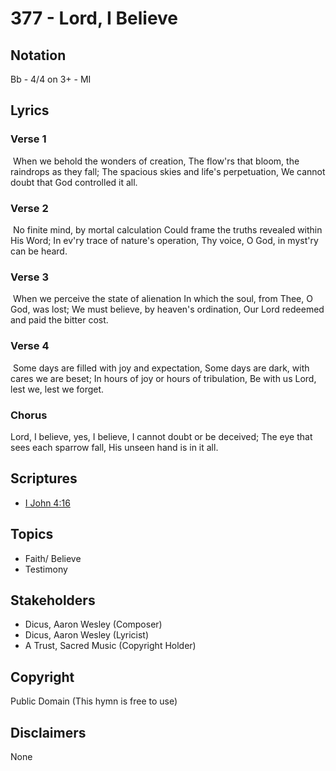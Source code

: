 # 377 - Lord, I Believe

## Notation

Bb - 4/4 on 3+ - MI

## Lyrics

### Verse 1

 When we behold the wonders of creation, The flow'rs that bloom, the raindrops as they fall; The spacious skies and life's perpetuation, We cannot doubt that God controlled it all. 

### Verse 2

 No finite mind, by mortal calculation Could frame the truths revealed within His Word; In ev'ry trace of nature's operation, Thy voice, O God, in myst'ry can be heard.

### Verse 3

 When we perceive the state of alienation In which the soul, from Thee, O God, was lost; We must believe, by heaven's ordination, Our Lord redeemed and paid the bitter cost. 

### Verse 4

 Some days are filled with joy and expectation, Some days are dark, with cares we are beset; In hours of joy or hours of tribulation, Be with us Lord, lest we, lest we forget. 

### Chorus

Lord, I believe, yes, I believe, I cannot doubt or be deceived; The eye that sees each sparrow fall, His unseen hand is in it all.


## Scriptures

- [I John 4:16](https://www.biblegateway.com/passage/?search=I%20John%204%3A16)

## Topics

- Faith/ Believe
- Testimony

## Stakeholders

- Dicus, Aaron Wesley (Composer)
- Dicus, Aaron Wesley (Lyricist)
- A Trust, Sacred Music (Copyright Holder)

## Copyright

Public Domain
(This hymn is free to use)

## Disclaimers

None

